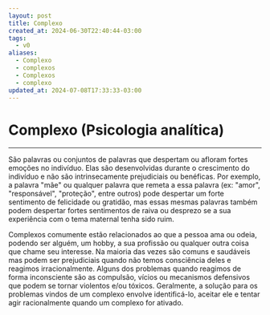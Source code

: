 ```yaml
---
layout: post
title: Complexo
created_at: 2024-06-30T22:40:44-03:00
tags:
  - v0
aliases:
  - Complexo
  - complexos
  - Complexos
  - complexo
updated_at: 2024-07-08T17:33:33-03:00
---
```

# Complexo (Psicologia analítica)
---

São palavras ou conjuntos de palavras que despertam ou afloram fortes emoções no indivíduo. Elas são desenvolvidas durante o crescimento do indivíduo e não são intrinsecamente prejudiciais ou benéficas. Por exemplo, a palavra "mãe" ou qualquer palavra que remeta a essa palavra (ex: "amor", "responsável", "proteção", entre outros) pode despertar um forte sentimento de felicidade ou gratidão, mas essas mesmas palavras também podem despertar fortes sentimentos de raiva ou desprezo se a sua experiência com o tema maternal tenha sido ruim.

Complexos comumente estão relacionados ao que a pessoa ama ou odeia, podendo ser alguém, um hobby, a sua profissão ou qualquer outra coisa que chame seu interesse. Na maioria das vezes são comuns e saudáveis mas podem ser prejudiciais quando não temos consciência deles e reagimos irracionalmente. Alguns dos problemas quando reagimos de forma inconsciente são as compulsão, vícios ou mecanismos defensivos que podem se tornar violentos e/ou tóxicos. Geralmente, a solução para os problemas vindos de um complexo envolve identificá-lo, aceitar ele e tentar agir racionalmente quando um complexo for ativado.
